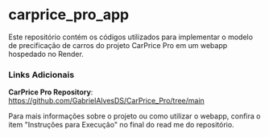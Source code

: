 # carprice_pro_app

Este repositório contém os códigos utilizados para implementar o modelo de precificação de carros do projeto CarPrice Pro em um webapp hospedado no Render.

### Links Adicionais
**CarPrice Pro Repository**: https://github.com/GabrielAlvesDS/CarPrice_Pro/tree/main

Para mais informações sobre o projeto ou como utilizar o webapp, confira o item "Instruções para Execução" no final do read me do repositório.
